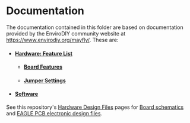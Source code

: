 Documentation
==============
The documentation contained in this folder are based on documentation provided by the EnviroDIY community website at https://www.envirodiy.org/mayfly/. These are:

- #### [Hardware: Feature List](https://github.com/EnviroDIY/EnviroDIY_Mayfly_Logger/blob/master/doc/Intro_GettingStarted.md)
  - #### [Board Features](https://github.com/EnviroDIY/EnviroDIY_Mayfly_Logger/blob/master/doc/Hardware_BoardFeatures.md)
  - #### [Jumper Settings](https://github.com/EnviroDIY/EnviroDIY_Mayfly_Logger/blob/master/doc/Hardware_JumperSettings.md)

- #### [Software](https://github.com/EnviroDIY/EnviroDIY_Mayfly_Logger/blob/master/doc/Software_Intro.md)


See this repository's [Hardware Design Files](hardware) pages for [Board schematics](https://github.com/EnviroDIY/EnviroDIY_Mayfly_Logger/blob/master/hardware) and [EAGLE PCB electronic design files](https://github.com/EnviroDIY/EnviroDIY_Mayfly_Logger/blob/master/hardware/Mayfly_v0p5b).
